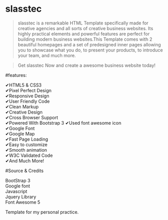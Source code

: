 # slasstec

>slasstec is a remarkable HTML Template specifically made for creative agencies and all sorts of creative business websites. Its highly practical elements and powerful features are perfect for building modern business websites.This Template comes with 2 beautiful homepages and a set of predesigned inner pages allowing you to showcase what you do, to present your products, to introduce your team, and much more.

>Get slasstec Now and create a awesome business website today!


#features:

✔HTML5 & CSS3 <br>
✔Pixel Perfect Design <br>
✔Responsive Design <br>
✔User Friendly Code <br>
✔Clean Markup <br>
✔Creative Design <br>
✔Cross Browser Support <br>
✔Powered With Bootstrap 3 
✔Used font awesome icon <br>
✔Google Font <br>
✔Google Map <br>
✔Fast Page Loading <br>
✔Easy to customize <br>
✔Smooth animation <br>
✔W3C Validated Code <br>
✔And Much More!<br>

#Source & Credits<br>

BootStrap 3 <br>
Google font <br>
Javascript <br>
Jquery Library<br>
Font Awesome 5<br>

Template for my personal practice.
